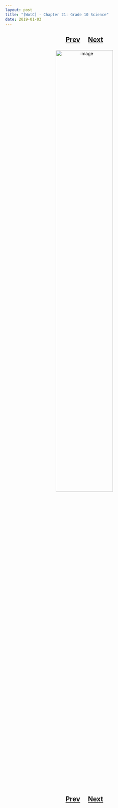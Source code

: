 ```yaml
---
layout: post
title: "[WotC] - Chapter 21: Grade 10 Science"
date: 2019-01-03
---
```


<h2>
  <p style="text-align:center;">
    <a href="/wingsofthechorus/archive/2018/12/23/chapter20">Prev</a>
    &nbsp;&nbsp;&nbsp;
    <a href="/wingsofthechorus/archive/2019/01/17/chapter22">Next</a>
  </p>
</h2>

<p style="text-align:center;">
  <img src="/wingsofthechorus/images/comics/c21.png" width="60%" alt="image"/>
</p>

<h2>
  <p style="text-align:center;">
    <a href="/wingsofthechorus/archive/2018/12/23/chapter20">Prev</a>
    &nbsp;&nbsp;&nbsp;
    <a href="/wingsofthechorus/archive/2019/01/17/chapter22">Next</a>
  </p>
</h2>
